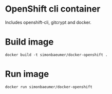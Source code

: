 # OpenShift cli container

Includes openshift-cli, gitcrypt and docker.

# Build image

`docker build -t simonbaeumer/docker-openshift .`

# Run image

`docker run simonbaeumer/docker-openshift` 